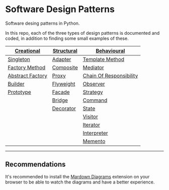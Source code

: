 # Software Design Patterns
Software desing patterns in Python.

In this repo, each of the three types of design patterns is documented and coded, in addition to finding some small examples of these.

| [Creational][creational_link] | [Structural][structural_link] | [Behavioural][behavioural_link] |
| -- | -- | -- |
| [Singleton][singleton_link] | [Adapter][adapter_link] | [Template Method][template_method_link] |
| [Factory Method][factory_method_link] | [Composite][composite_link] | [Mediator][mediator_link] |
| [Abstract Factory][abstract_factory_link] | [Proxy][proxy_link] | [Chain Of Responsibility][chain_of_responsibility_link] |
| [Builder][builder_link] | [Flyweight][flyweight_link] | [Observer][observer_link] |
| [Prototype][prototype] | [Facade][facade_link] | [Strategy][strategy_link] |
| | [Bridge][bridge_link] | [Command][command_link] |
| | [Decorator][decorator_link] | [State][state_link] |
| | | [Visitor][visitor_link] |
| | | [Iterator][iterator_link] |
| | | [Interpreter][interpreter_link] |
| | | [Memento][memento_link] |  

---
## Recommendations
It's recommended to install the [Mardown Diagrams][extension] extension on your browser to be able to watch the diagrams and have a better experience.

  
[creational_link]: https://github.com/smaje99/sw-desing-patterns/tree/master/creacionales "Creational Type Patterns"
[singleton_link]: https://github.com/smaje99/sw-desing-patterns/tree/master/creacionales/singleton "Singleton Pattern"
[factory_method_link]: https://github.com/smaje99/sw-desing-patterns/tree/master/creacionales/factory_method "Factory Method Pattern"
[abstract_factory_link]: https://github.com/smaje99/sw-desing-patterns/tree/master/creacionales/abstract_factory "Abstract Factory Pattern"
[builder_link]: https://github.com/smaje99/sw-desing-patterns/tree/master/creacionales/builder "Builder Pattern"
[prototype]: https://github.com/smaje99/sw-desing-patterns/tree/master/creacionales/prototype "Prototype Pattern"

[structural_link]: https://github.com/smaje99/sw-desing-patterns/tree/master/estructurales "Structural Type Patterns"
[adapter_link]: https://github.com/smaje99/sw-desing-patterns/tree/master/estructurales/adapter "Adapter Pattern"
[composite_link]: https://github.com/smaje99/sw-desing-patterns/tree/master/estructurales/composite "Composite Pattern"
[proxy_link]: https://github.com/smaje99/sw-desing-patterns/tree/master/estructurales/proxy "Proxy Pattern"
[flyweight_link]: https://github.com/smaje99/sw-desing-patterns/tree/master/estructurales/flyweight "Flyweight Pattern"
[facade_link]: https://github.com/smaje99/sw-desing-patterns/tree/master/estructurales/fecade "Facade Pattern"
[bridge_link]: https://github.com/smaje99/sw-desing-patterns/tree/master/estructurales/bridge "Bridge Pattern"
[decorator_link]: https://github.com/smaje99/sw-desing-patterns/tree/master/estructurales/decorator "Decorator Pattern"

[behavioural_link]: https://github.com/smaje99/sw-desing-patterns/tree/master/comportamiento "Behavioural Type Patterns"
[template_method_link]: https://github.com/smaje99/sw-desing-patterns/tree/master/comportamiento/template_method "Template Method Pattern"
[mediator_link]: https://github.com/smaje99/sw-desing-patterns/tree/master/comportamiento/mediator "Mediator Pattern"
[chain_of_responsibility_link]: https://github.com/smaje99/sw-desing-patterns/tree/master/comportamiento/chain_of_responsibility "Chain Of Responsibility Pattern"
[observer_link]: https://github.com/smaje99/sw-desing-patterns/tree/master/comportamiento/observer "Observer Pattern"
[strategy_link]: https://github.com/smaje99/sw-desing-patterns/tree/master/comportamiento/strategy "Strategy Pattern"
[command_link]: https://github.com/smaje99/sw-desing-patterns/tree/master/comportamiento/command "Command Pattern"
[state_link]: https://github.com/smaje99/sw-desing-patterns/tree/master/comportamiento/state "State Pattern"
[visitor_link]: https://github.com/smaje99/sw-desing-patterns/tree/master/comportamiento/visitor "Visitor Pattern"
[iterator_link]: https://github.com/smaje99/sw-desing-patterns/tree/master/comportamiento/iterator "Iterator Pattern"
[interpreter_link]: https://github.com/smaje99/sw-desing-patterns/tree/master/comportamiento/interpreter "Interpreter Pattern"
[memento_link]: https://github.com/smaje99/sw-desing-patterns/tree/master/comportamiento/memento "Memento Pattern"

[extension]: https://chrome.google.com/webstore/detail/markdown-diagrams/pmoglnmodacnbbofbgcagndelmgaclel?hl=es
